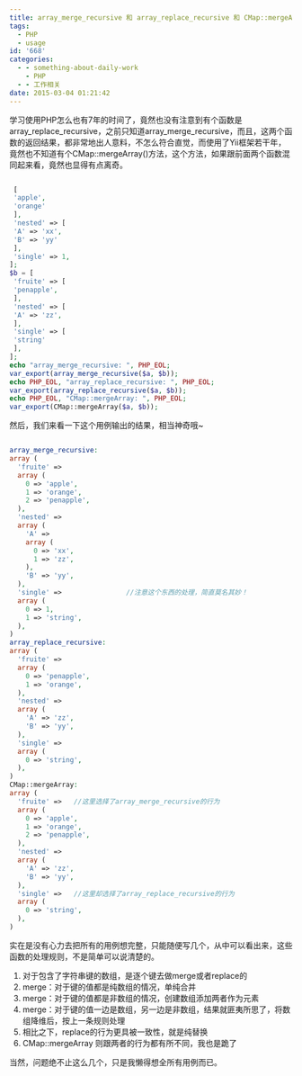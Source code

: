 ```yaml
---
title: array_merge_recursive 和 array_replace_recursive 和 CMap::mergeArray
tags:
  - PHP
  - usage
id: '668'
categories:
  - - something-about-daily-work
    - PHP
  - - 工作相关
date: 2015-03-04 01:21:42
---
```


学习使用PHP怎么也有7年的时间了，竟然也没有注意到有个函数是array_replace_recursive，之前只知道array_merge_recursive，而且，这两个函数的返回结果，都非常地出人意料，不怎么符合直觉，而使用了Yii框架若干年，竟然也不知道有个CMap::mergeArray()方法，这个方法，如果跟前面两个函数混同起来看，竟然也显得有点离奇。

 

```php

 [
 'apple',
 'orange'
 ],
 'nested' => [
 'A' => 'xx',
 'B' => 'yy'
 ],
 'single' => 1,
];
$b = [
 'fruite' => [
 'penapple',
 ],
 'nested' => [
 'A' => 'zz',
 ],
 'single' => [
 'string'
 ],
];
echo "array_merge_recursive: ", PHP_EOL;
var_export(array_merge_recursive($a, $b));
echo PHP_EOL, "array_replace_recursive: ", PHP_EOL;
var_export(array_replace_recursive($a, $b));
echo PHP_EOL, "CMap::mergeArray: ", PHP_EOL;
var_export(CMap::mergeArray($a, $b));

```

然后，我们来看一下这个用例输出的结果，相当神奇哦~

```php

array_merge_recursive: 
array (
  'fruite' => 
  array (
    0 => 'apple',
    1 => 'orange',
    2 => 'penapple',
  ),
  'nested' => 
  array (
    'A' => 
    array (
      0 => 'xx',
      1 => 'zz',
    ),
    'B' => 'yy',
  ),
  'single' =>                //注意这个东西的处理，简直莫名其妙！
  array (
    0 => 1,
    1 => 'string',
  ),
)
array_replace_recursive: 
array (
  'fruite' => 
  array (
    0 => 'penapple',
    1 => 'orange',
  ),
  'nested' => 
  array (
    'A' => 'zz',
    'B' => 'yy',
  ),
  'single' => 
  array (
    0 => 'string',
  ),
)
CMap::mergeArray: 
array (
  'fruite' =>   //这里选择了array_merge_recursive的行为
  array (
    0 => 'apple',
    1 => 'orange',
    2 => 'penapple',
  ),
  'nested' => 
  array (
    'A' => 'zz',
    'B' => 'yy',
  ),
  'single' =>   //这里却选择了array_replace_recursive的行为
  array (
    0 => 'string',
  ),
)

```

实在是没有心力去把所有的用例想完整，只能随便写几个，从中可以看出来，这些函数的处理规则，不是简单可以说清楚的。

1.  对于包含了字符串键的数组，是逐个键去做merge或者replace的
2.  merge：对于键的值都是纯数组的情况，单纯合并
3.  merge：对于键的值都是非数组的情况，创建数组添加两者作为元素
4.  merge：对于键的值一边是数组，另一边是非数组，结果就匪夷所思了，将数组降维后，按上一条规则处理
5.  相比之下，replace的行为更具被一致性，就是纯替换
6.  CMap::mergeArray 则跟两者的行为都有所不同，我也是跪了

当然，问题绝不止这么几个，只是我懒得想全所有用例而已。